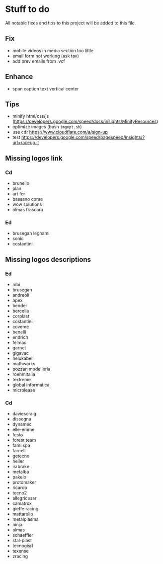 # Stuff to do
All notable fixes and tips to this project will be added to this file.

## Fix
- mobile videos in media section too little
- email form not working (ask tav)
- add prev emails from .vcf

## Enhance
- span caption text vertical center

## Tips
- minify html/css/js (https://developers.google.com/speed/docs/insights/MinifyResources)
- optimize images (bash `imgopt.sh`)
- use cdr https://www.cloudflare.com/a/sign-up
- test https://developers.google.com/speed/pagespeed/insights/?url=raceup.it

## Missing logos link

### Cd
- brunello
- plan
- art fer
- bassano corse
- wow solutions
- olmas frascara

### Ed
- brusegan legnami
- sonic
- costantini


## Missing logos descriptions

### Ed
- mbi
- brusegan
- andreoli
- apex
- bender
- bercella
- corplast
- costantini
- coveme
- benelli
- endrich
- felmac
- garnet
- gigavac
- helukabel
- mathworks
- pozzan modelleria
- roehmitalia
- textreme
- global informatica
- microlease

### Cd
- daviescraig
- dissegna
- dynamec
- elle-emme
- festo
- forest team
- fami spa
- farnell
- getecno
- heller
- isrbrake
- metalba
- pakelo
- protomaker
- ricardo
- tecno2
- allegricesar
- camatrox
- gieffe racing
- mattarollo
- metalplasma
- ninja
- olmas
- schaeffler
- stal-plast
- tecnogisrl
- texense
- zracing